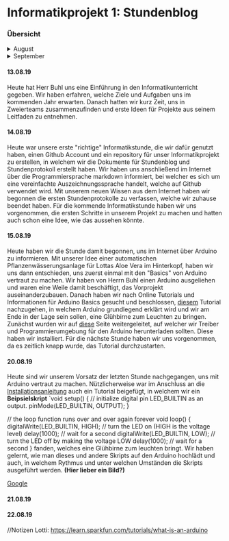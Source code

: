 # Informatikprojekt 1: Stundenblog

### Übersicht
<details>
  <summary>August</summary>
  
##### [13.08.19](#1308)
##### [14.08.19](#1408)
##### [15.08.19](#1508)
##### [20.08.19](#2008)
##### [21.08.19](#2108)
##### [22.08.19](#2208)
</details>
<details>
  <summary>September</summary>

##### [xx.09.19](#xx09)
</details>





#### 13.08.19 <a name="1308"></a> 
Heute hat Herr Buhl uns eine Einführung in den Informatikunterricht gegeben. Wir haben erfahren, welche Ziele und Aufgaben uns im kommenden Jahr erwarten. Danach hatten wir kurz Zeit, uns in Zweierteams zusammenzufinden und erste Ideen für Projekte aus seinem Leitfaden zu entnehmen. 

#### 14.08.19 <a name="1408"></a> 
Heute war unsere erste "richtige" Informatikstunde, die wir dafür genutzt haben, einen Github Account und ein repository für unser Informatikprojekt zu erstellen, in welchem wir die Dokumente für Stundenblog und Stundenprotokoll erstellt haben. Wir haben uns anschließend im Internet über die Programmiersprache markdown informiert, bei welcher es sich um eine vereinfachte Auszeichnungssprache handelt, welche auf Github verwendet wird. Mit unserem neuen Wissen aus dem Internet haben wir begonnen die ersten Stundenprotokolle zu verfassen, welche wir zuhause beendet haben.
Für die kommende Informatikstunde haben wir uns vorgenommen, die ersten Schritte in unserem Projekt zu machen und hatten auch schon eine Idee, wie das aussehen könnte.

#### 15.08.19 <a name="1508"></a> 
Heute haben wir die Stunde damit begonnen, uns im Internet über Arduino zu informieren. Mit unserer Idee einer automatischen Pflanzenwässerungsanlage für Lottas Aloe Vera im Hinterkopf, haben wir uns dann entschieden, uns zuerst einmal mit den "Basics" von Arduino vertraut zu machen. Wir haben von Herrn Buhl einen Arduino ausgeliehen und waren eine Weile damit beschäftigt, das Vorprojekt auseinanderzubauen. Danach haben wir nach Online Tutorials und Informationen für Arduino Basics gesucht und beschlossen, [diesem](https://learn.sparkfun.com/tutorials/what-is-an-arduino/all) Tutorial nachzugehen, in welchem Arduino grundlegend erklärt wird und wir am Ende in der Lage sein sollen, eine Glühbirne zum Leuchten zu bringen.
Zunächst wurden wir auf [diese](https://learn.sparkfun.com/tutorials/installing-arduino-ide) Seite weitergeleitet, auf welcher wir Treiber und Programmierumgebung für den Arduino herunterladen sollten. Diese haben wir installiert.
Für die nächste Stunde haben wir uns vorgenommen, da es zeitlich knapp wurde, das Tutorial durchzustarten.


#### 20.08.19 <a name="2008"></a> 
Heute sind wir unserem Vorsatz der letzten Stunde nachgegangen, uns mit Arduino vertraut zu machen. Nützlicherweise war im Anschluss an die [Installationsanleitung](https://learn.sparkfun.com/tutorials/installing-arduino-ide) auch ein Tutorial beigefügt, in welchem wir ein **Beipsielskript**
  `void setup() {
  // initialize digital pin LED_BUILTIN as an output.
  pinMode(LED_BUILTIN, OUTPUT);
}

// the loop function runs over and over again forever
void loop() {
  digitalWrite(LED_BUILTIN, HIGH);   // turn the LED on (HIGH is the voltage level)
  delay(1000);                       // wait for a second
  digitalWrite(LED_BUILTIN, LOW);    // turn the LED off by making the voltage LOW
  delay(1000);                       // wait for a second
}
fanden, welches eine Glühbirne zum leuchten bringt. Wir haben gelernt, wie man dieses und andere Skripts auf den Arduino hochlädt und auch, in welchem Rythmus und unter welchen Umständen die Skripts ausgeführt werden.
**(Hier lieber ein Bild?)**

<a href="google.com" target="_blank">Google</a>

#### 21.08.19 <a name="2108"></a> 

#### 22.08.19 <a name="2208"></a> 


//Notizen
Lotti: https://learn.sparkfun.com/tutorials/what-is-an-arduino

